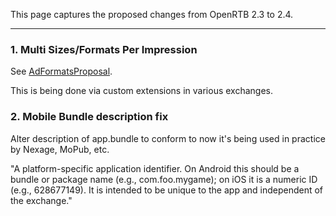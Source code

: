 This page captures the proposed changes from OpenRTB 2.3 to 2.4.


---

### 1. Multi Sizes/Formats Per Impression ###

See [AdFormatsProposal](https://code.google.com/p/openrtb/wiki/AdFormatsProposal).

This is being done via custom extensions in various exchanges.

### 2. Mobile Bundle description fix ###

Alter description of app.bundle to conform to now it's being used in practice by Nexage, MoPub, etc.

"A platform-specific application identifier. On Android this should be a bundle or package name (e.g., com.foo.mygame); on iOS it is a numeric ID (e.g., 628677149). It is intended to be unique to the app and independent of the exchange."